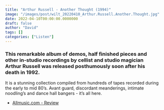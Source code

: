```yaml
---
title: "Arthur Russell - Another Thought (1994)"
image: "/images/post/wilt_20220410_Arthur.Russell.Another.Thought.jpg"
date: 2022-04-10T00:00:00.0000000
draft: false
author: "David"
tags: []
categories: ["Listen"]
---
```

### This remarkable album of demos, half finished pieces and other in-studio recordings by cellist and studio magician Arthur Russell was released posthumously soon after his death in 1992.

 It is a stunning collection compiled from hundreds of tapes recorded during the early to mid 80’s. Avant guard, discordant meanderings, intimate noodling’s and dance hall bangers - it’s all here.

-  [Allmusic.com - Review](https://www.allmusic.com/album/another-thought-mw0000117092)